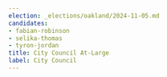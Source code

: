 ```yaml
---
election: _elections/oakland/2024-11-05.md
candidates:
- fabian-robinson
- selika-thomas
- tyron-jordan
title: City Council At-Large
label: City Council
---
```

